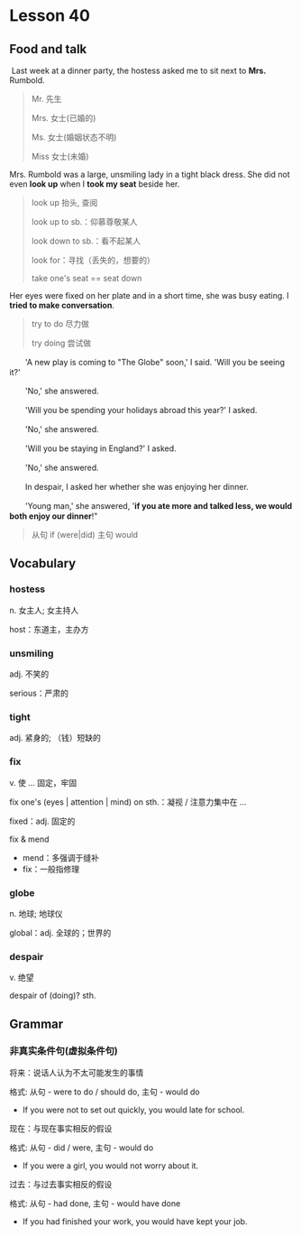 # Lesson 40

## Food and talk

​	Last week at a dinner party, the hostess asked me to sit next to **Mrs.** Rumbold. 

> Mr. 先生
>
> Mrs. 女士(已婚的)
>
> Ms. 女士(婚姻状态不明)
>
> Miss 女士(未婚)

Mrs. Rumbold was a large, unsmiling lady in a tight black dress. She did not even **look up** when I **took my seat** beside her. 

> look up 抬头, 查阅
>
> look up to sb.：仰慕尊敬某人
>
> look down to sb.：看不起某人
>
> look for：寻找（丢失的，想要的）
>
> take one's seat == seat down

Her eyes were fixed on her plate and in a short time, she was busy eating. I **tried to make conversation**.

> try to do 尽力做
>
> try doing 尝试做

　　'A new play is coming to "The Globe" soon,' I said. 'Will you be seeing it?'

　　'No,' she answered.

　　'Will you be spending your holidays abroad this year?' I asked.

　　'No,' she answered.

　　'Will you be staying in England?' I asked.

　　'No,' she answered.

　　In despair, I asked her whether she was enjoying her dinner.

　　'Young man,' she answered, '**if you ate more and talked less, we would both enjoy our dinner**!"

> 从句 if (were|did) 主句 would

## Vocabulary

### hostess

n. 女主人; 女主持人

host：东道主，主办方

### unsmiling

adj. 不笑的

serious：严肃的

### tight

adj. 紧身的; （钱）短缺的

### fix

v. 使 … 固定，牢固

fix one's (eyes | attention | mind) on sth.：凝视 / 注意力集中在 …

fixed：adj. 固定的

fix & mend

* mend：多强调于缝补
* fix：一般指修理

### globe

n. 地球; 地球仪

global：adj. 全球的；世界的

### despair

v. 绝望

despair of (doing)? sth.

## Grammar

### 非真实条件句(虚拟条件句)

将来：说话人认为不太可能发生的事情

格式: 从句 - were to do / should do, 主句 - would do

* If you were not to set out quickly, you would late for school. 



现在：与现在事实相反的假设

格式: 从句 - did / were, 主句 - would do

* If you were a girl, you would not worry about it.



过去：与过去事实相反的假设

格式: 从句 - had done, 主句 - would have done

* If you had finished your work, you would have kept your job.
